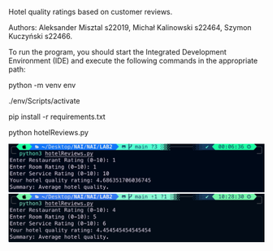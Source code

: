 Hotel quality ratings based on customer reviews.

Authors: Aleksander Misztal s22019, Michał Kalinowski s22464, Szymon Kuczyński s22466.

To run the program, you should start the Integrated Development Environment (IDE) and execute the following commands in the appropriate path:

python -m venv env

./env/Scripts/activate

pip install -r requirements.txt

python hotelReviews.py

![Alt text](image.png)
![Alt text](image1.png)
